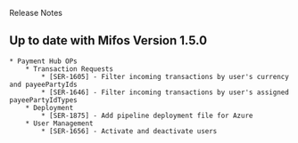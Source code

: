 Release Notes

## Up to date with Mifos Version 1.5.0

    * Payment Hub OPs
        * Transaction Requests
            * [SER-1605] - Filter incoming transactions by user's currency and payeePartyIds
            * [SER-1646] - Filter incoming transactions by user's assigned payeePartyIdTypes
        * Deployment
            * [SER-1875] - Add pipeline deployment file for Azure
        * User Management
            * [SER-1656] - Activate and deactivate users
            

